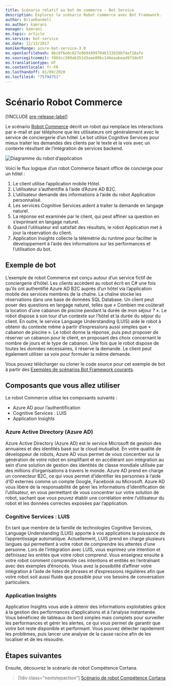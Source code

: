 ```yaml
---
title: Scénario relatif au bot de commerce - Bot Service
description: Explorez le scénario Robot Commerce avec Bot Framework.
author: BrianRandell
ms.author: kamrani
manager: kamrani
ms.topic: article
ms.service: bot-service
ms.date: 12/13/2017
monikerRange: azure-bot-service-3.0
ms.openlocfilehash: 8bc6f6e0c027e9b949997046133020b74ef18afe
ms.sourcegitcommit: f8b5cc509a6351d3aae89bc146eaabead973de97
ms.translationtype: HT
ms.contentlocale: fr-FR
ms.lasthandoff: 01/09/2020
ms.locfileid: "75794751"
---
```

# <a name="commerce-bot-scenario"></a>Scénario Robot Commerce

[!INCLUDE [pre-release-label](includes/pre-release-label-v3.md)]

Le scénario [Robot Commerce](bot-service-scenario-commerce.md) décrit un robot qui remplace les interactions par e-mail et par téléphone que les utilisateurs ont généralement avec le service de conciergerie d’un hôtel. Le bot utilise Cognitive Services pour mieux traiter les demandes des clients par le texte et la voix avec un contexte résultant de l’intégration de services backend.

![Diagramme du robot d’application](~/media/scenarios/bot-service-scenario-commerce-bot.png)

Voici le flux logique d’un robot Commerce faisant office de concierge pour un hôtel :

1. Le client utilise l’application mobile Hôtel.
2. L’utilisateur s’authentifie à l’aide d’Azure AD B2C.
3. L’utilisateur demande des informations à l’aide du robot Application personnalisé. 
4. Les services Cognitive Services aident à traiter la demande en langage naturel.
5. La réponse est examinée par le client, qui peut affiner sa question en s’exprimant en langage naturel.
6. Quand l’utilisateur est satisfait des résultats, le robot Application met à jour la réservation du client.
7. Application Insights collecte la télémétrie du runtime pour faciliter le développement à l’aide des informations sur les performances et l’utilisation du bot.

## <a name="sample-bot"></a>Exemple de bot
L’exemple de robot Commerce est conçu autour d’un service fictif de conciergerie d’hôtel. Les clients accèdent au robot écrit en C# une fois qu’ils ont authentifié Azure AD B2C auprès d’un hôtel via l’application mobile des services membres de la chaîne. La chaîne stocke les réservations dans une base de données SQL Database. Un client peut poser des questions en langage naturel, telles que « Combien me coûterait la location d’une cabanon de piscine pendant la durée de mon séjour ? ». Le robot dispose à son tour d’un contexte sur l’hôtel et la durée du séjour du client. En outre, le service Language Understanding (LUIS) aide le robot à obtenir du contexte même à partir d’expressions aussi simples que « cabanon de piscine ». Le robot donne la réponse, puis peut proposer de réserver un cabanon pour le client, en proposant des choix concernant le nombre de jours et le type de cabanon. Une fois que le robot dispose de toutes les données nécessaires, il réserve la demande. Le client peut également utiliser sa voix pour formuler la même demande.

Vous pouvez télécharger ou cloner le code source pour cet exemple de bot à partir des [Exemples de scénarios Bot Framework courants](https://aka.ms/abs-scenarios).

## <a name="components-youll-use"></a>Composants que vous allez utiliser
Le robot Commerce utilise les composants suivants :
-   Azure AD pour l’authentification
-   Cognitive Services : LUIS
-   Application Insights

### <a name="azure-active-directory-azure-ad"></a>Azure Active Directory (Azure AD)
Azure Active Directory (Azure AD) est le service Microsoft de gestion des annuaires et des identités basé sur le cloud mutualisé. En votre qualité de développeur de robots, Azure AD vous permet de vous concentrer sur la génération de votre robot en simplifiant et en accélérant son intégration au sein d’une solution de gestion des identités de classe mondiale utilisée par des millions d’organisations à travers le monde. Azure AD prend en charge un connecteur B2C, ce qui vous permet d’identifier les personnes à l’aide d’ID externes comme un compte Google, Facebook ou Microsoft. Azure AD vous libère de la responsabilité de gérer les informations d’identification de l’utilisateur, en vous permettant de vous concentrer sur votre solution de robot, sachant que vous pouvez établir une corrélation entre l’utilisateur du robot et les données correctes exposées par l’application.

### <a name="cognitive-services-luis"></a>Cognitive Services : LUIS
En tant que membre de la famille de technologies Cognitive Services, Language Understanding (LUIS) apporte à vos applications la puissance de l’apprentissage automatique. Actuellement, LUIS prend en charge plusieurs langues qui permettent à votre robot de comprendre les attentes d’une personne. Lors de l’intégration avec LUIS, vous exprimez une intention et définissez les entités que votre robot comprend. Vous enseignez ensuite à votre robot comment comprendre ces intentions et entités en l’entraînant avec des exemples d’énoncés. Vous avez la possibilité d’affiner votre intégration à l’aide de listes de phrases et d’expressions régulières afin que votre robot soit aussi fluide que possible pour vos besoins de conversation particuliers.

### <a name="application-insights"></a>Application Insights
Application Insights vous aide à obtenir des informations exploitables grâce à la gestion des performances d’applications et à l’analyse instantanée. Vous bénéficiez de tableaux de bord simples mais complets pour surveiller les performances et gérer les alertes, ce qui vous permet de garantir que votre bot reste disponible et performant. Vous pouvez détecter rapidement les problèmes, puis lancer une analyse de la cause racine afin de les localiser et de les résoudre.

## <a name="next-steps"></a>Étapes suivantes
Ensuite, découvrez le scénario de robot Compétence Cortana.

> [!div class="nextstepaction"]
> [Scénario de robot Compétence Cortana](bot-service-scenario-cortana-skill.md)
